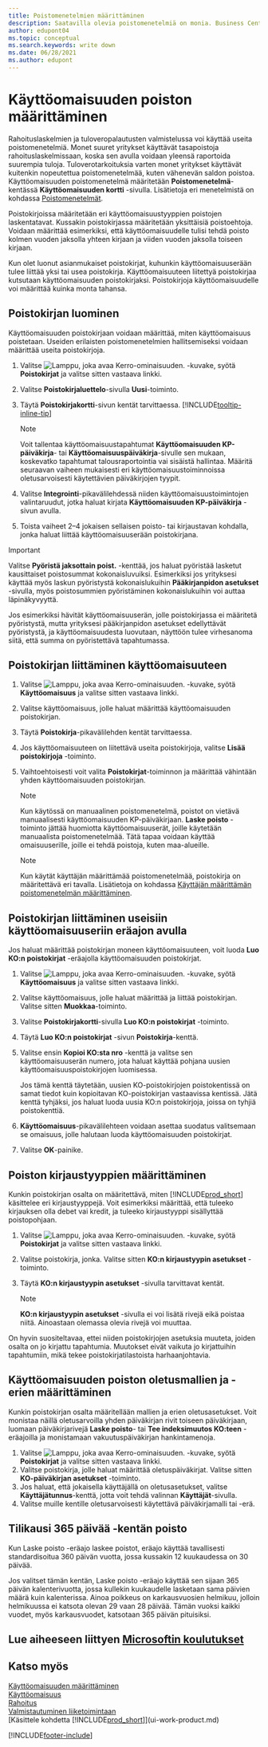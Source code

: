 ```yaml
---
title: Poistomenetelmien määrittäminen
description: Saatavilla olevia poistomenetelmiä on monia. Business Centralissa määritetään käyttöomaisuuden poistomenetelmä **Käyttöomaisuuskortti**-sivulla.
author: edupont04
ms.topic: conceptual
ms.search.keywords: write down
ms.date: 06/28/2021
ms.author: edupont
---
```


# Käyttöomaisuuden poiston määrittäminen

Rahoituslaskelmien ja tuloveropalautusten valmistelussa voi käyttää useita poistomenetelmiä. Monet suuret yritykset käyttävät tasapoistoja rahoituslaskelmissaan, koska sen avulla voidaan yleensä raportoida suurempia tuloja. Tuloverotarkoituksia varten monet yritykset käyttävät kuitenkin nopeutettua poistomenetelmää, kuten vähenevän saldon poistoa. Käyttöomaisuuden poistomenetelmä määritetään **Poistomenetelmä**-kentässä **Käyttöomaisuuden kortti** -sivulla. Lisätietoja eri menetelmistä on kohdassa [Poistomenetelmät](fa-depreciation-methods.md).

Poistokirjoissa määritetään eri käyttöomaisuustyyppien poistojen laskentatavat. Kussakin poistokirjassa määritetään yksittäisiä poistoehtoja. Voidaan määrittää esimerkiksi, että käyttöomaisuudelle tulisi tehdä poisto kolmen vuoden jaksolla yhteen kirjaan ja viiden vuoden jaksolla toiseen kirjaan.

Kun olet luonut asianmukaiset poistokirjat, kuhunkin käyttöomaisuuserään tulee liittää yksi tai usea poistokirja. Käyttöomaisuuteen liitettyä poistokirjaa kutsutaan käyttöomaisuuden poistokirjaksi. Poistokirjoja käyttöomaisuudelle voi määrittää kuinka monta tahansa.  

## Poistokirjan luominen

Käyttöomaisuuden poistokirjaan voidaan määrittää, miten käyttöomaisuus poistetaan. Useiden erilaisten poistomenetelmien hallitsemiseksi voidaan määrittää useita poistokirjoja.  

1. Valitse ![Lamppu, joka avaa Kerro-ominaisuuden.](media/ui-search/search_small.png "Kerro, mitä haluat tehdä") -kuvake, syötä **Poistokirjat** ja valitse sitten vastaava linkki.
2. Valitse **Poistokirjaluettelo**-sivulla **Uusi**-toiminto.
3. Täytä **Poistokirjakortti**-sivun kentät tarvittaessa. [!INCLUDE[tooltip-inline-tip](includes/tooltip-inline-tip_md.md)]

    > [!NOTE]  
    > Voit tallentaa käyttöomaisuustapahtumat **Käyttöomaisuuden KP-päiväkirja**- tai **Käyttöomaisuuspäiväkirja**-sivulle sen mukaan, koskevatko tapahtumat talousraportointia vai sisäistä hallintaa. Määritä seuraavan vaiheen mukaisesti eri käyttöomaisuustoiminnoissa oletusarvoisesti käytettävien päiväkirjojen tyypit.
4. Valitse **Integrointi**-pikavälilehdessä niiden käyttöomaisuustoimintojen valintaruudut, jotka haluat kirjata **Käyttöomaisuuden KP-päiväkirja** -sivun avulla.
5. Toista vaiheet 2–4 jokaisen sellaisen poisto- tai kirjaustavan kohdalla, jonka haluat liittää käyttöomaisuuserään poistokirjana.

> [!IMPORTANT]
> Valitse **Pyöristä jaksottain poist.** -kenttää, jos haluat pyöristää lasketut kausittaiset poistosummat kokonaisluvuiksi. Esimerkiksi jos yrityksesi käyttää myös laskun pyöristystä kokonaislukuihin **Pääkirjanpidon asetukset** -sivulla, myös poistosummien pyöristäminen kokonaislukuihin voi auttaa läpinäkyvyyttä.

Jos esimerkiksi hävität käyttöomaisuuserän, jolle poistokirjassa ei määritetä pyöristystä, mutta yrityksesi pääkirjanpidon asetukset edellyttävät pyöristystä, ja käyttöomaisuudesta luovutaan, näyttöön tulee virhesanoma siitä, että summa on pyöristettävä tapahtumassa.  

## Poistokirjan liittäminen käyttöomaisuuteen

1. Valitse ![Lamppu, joka avaa Kerro-ominaisuuden.](media/ui-search/search_small.png "Kerro, mitä haluat tehdä") -kuvake, syötä **Käyttöomaisuus** ja valitse sitten vastaava linkki.
2. Valitse käyttöomaisuus, jolle haluat määrittää käyttöomaisuuden poistokirjan.
3. Täytä **Poistokirja**-pikavälilehden kentät tarvittaessa.
4. Jos käyttöomaisuuteen on liitettävä useita poistokirjoja, valitse **Lisää poistokirjoja** -toiminto.
5. Vaihtoehtoisesti voit valita **Poistokirjat**-toiminnon ja määrittää vähintään yhden käyttöomaisuuden poistokirjan.

    > [!NOTE]  
    >   Kun käytössä on manuaalinen poistomenetelmä, poistot on vietävä manuaalisesti käyttöomaisuuden KP-päiväkirjaan. **Laske poisto** -toiminto jättää huomiotta käyttöomaisuuserät, joille käytetään manuaalista poistomenetelmää. Tätä tapaa voidaan käyttää omaisuuserille, joille ei tehdä poistoja, kuten maa-alueille.

    > [!NOTE]  
    > Kun käytät käyttäjän määrittämää poistomenetelmää, poistokirja on määritettävä eri tavalla. Lisätietoja on kohdassa [Käyttäjän määrittämän poistomenetelmän määrittäminen](fa-how-setup-user-defined-depreciation-method.md).

## Poistokirjan liittäminen useisiin käyttöomaisuuseriin eräajon avulla

Jos haluat määrittää poistokirjan moneen käyttöomaisuuteen, voit luoda **Luo KO:n poistokirjat** -eräajolla käyttöomaisuuden poistokirjat.  

1. Valitse ![Lamppu, joka avaa Kerro-ominaisuuden.](media/ui-search/search_small.png "Kerro, mitä haluat tehdä") -kuvake, syötä **Käyttöomaisuus** ja valitse sitten vastaava linkki.
2. Valitse käyttöomaisuus, jolle haluat määrittää ja liittää poistokirjan. Valitse sitten **Muokkaa**-toiminto.
3. Valitse **Poistokirjakortti**-sivulla **Luo KO:n poistokirjat** -toiminto.
4. Täytä **Luo KO:n poistokirjat** -sivun **Poistokirja**-kenttä.
5. Valitse ensin **Kopioi KO:sta nro** -kenttä ja valitse sen käyttöomaisuuserän numero, jota haluat käyttää pohjana uusien käyttöomaisuuspoistokirjojen luomisessa.

    Jos tämä kenttä täytetään, uusien KO-poistokirjojen poistokentissä on samat tiedot kuin kopioitavan KO-poistokirjan vastaavissa kentissä. Jätä kenttä tyhjäksi, jos haluat luoda uusia KO:n poistokirjoja, joissa on tyhjiä poistokenttiä.  
6. **Käyttöomaisuus**-pikavälilehteen voidaan asettaa suodatus valitsemaan se omaisuus, jolle halutaan luoda käyttöomaisuuden poistokirjat.
7. Valitse **OK**-painike.

## Poiston kirjaustyyppien määrittäminen

Kunkin poistokirjan osalta on määritettävä, miten [!INCLUDE[prod_short](includes/prod_short.md)] käsittelee eri kirjaustyyppejä. Voit esimerkiksi määrittää, että tuleeko kirjauksen olla debet vai kredit, ja tuleeko kirjaustyyppi sisällyttää poistopohjaan.  

1. Valitse ![Lamppu, joka avaa Kerro-ominaisuuden.](media/ui-search/search_small.png "Kerro, mitä haluat tehdä") -kuvake, syötä **Poistokirjat** ja valitse sitten vastaava linkki.  
2. Valitse poistokirja, jonka. Valitse sitten **KO:n kirjaustyypin asetukset** -toiminto.
3. Täytä **KO:n kirjaustyypin asetukset** -sivulla tarvittavat kentät.

    > [!NOTE]  
    >   **KO:n kirjaustyypin asetukset** -sivulla ei voi lisätä rivejä eikä poistaa niitä. Ainoastaan olemassa olevia rivejä voi muuttaa.

On hyvin suositeltavaa, ettei niiden poistokirjojen asetuksia muuteta, joiden osalta on jo kirjattu tapahtumia. Muutokset eivät vaikuta jo kirjattuihin tapahtumiin, mikä tekee poistokirjatilastoista harhaanjohtavia.

## Käyttöomaisuuden poiston oletusmallien ja -erien määrittäminen

Kunkin poistokirjan osalta määritellään mallien ja erien oletusasetukset. Voit monistaa näillä oletusarvoilla yhden päiväkirjan rivit toiseen päiväkirjaan, luomaan päiväkirjarivejä **Laske poisto**- tai **Tee indeksimuutos KO:teen** -eräajoilla ja monistamaan vakuutuspäiväkirjan hankintamenoja.  

1. Valitse ![Lamppu, joka avaa Kerro-ominaisuuden.](media/ui-search/search_small.png "Kerro, mitä haluat tehdä") -kuvake, syötä **Poistokirjat** ja valitse sitten vastaava linkki.  
2. Valitse poistokirja, jolle haluat määrittää oletuspäiväkirjat. Valitse sitten **KO-päiväkirjan asetukset** -toiminto.  
3. Jos haluat, että jokaisella käyttäjällä on oletusasetukset, valitse **Käyttäjätunnus**-kenttä, jotta voit tehdä valinnan **Käyttäjät**-sivulla.  
4. Valitse muille kentille oletusarvoisesti käytettävä päiväkirjamalli tai -erä.  

## Tilikausi 365 päivää -kentän poisto

Kun Laske poisto -eräajo laskee poistot, eräajo käyttää tavallisesti standardisoitua 360 päivän vuotta, jossa kussakin 12 kuukaudessa on 30 päivää.

Jos valitset tämän kentän, Laske poisto -eräajo käyttää sen sijaan 365 päivän kalenterivuotta, jossa kullekin kuukaudelle lasketaan sama päivien määrä kuin kalenterissa. Ainoa poikkeus on karkausvuosien helmikuu, jolloin helmikuussa ei katsota olevan 29 vaan 28 päivää. Tämän vuoksi kaikki vuodet, myös karkausvuodet, katsotaan 365 päivän pituisiksi.

## Lue aiheeseen liittyen [Microsoftin koulutukset](/training/modules/configure-depreciation-books/)

## Katso myös

[Käyttöomaisuuden määrittäminen](fa-setup.md)  
[Käyttöomaisuus](fa-manage.md)  
[Rahoitus](finance.md)  
[Valmistautuminen liiketoimintaan](ui-get-ready-business.md)  
[Käsittele kohdetta [!INCLUDE[prod_short](includes/prod_short.md)]](ui-work-product.md)


[!INCLUDE[footer-include](includes/footer-banner.md)]
